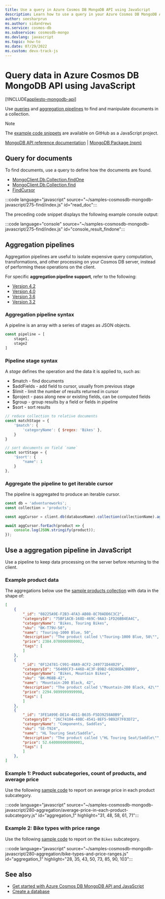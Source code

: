 ```yaml
---
title: Use a query in Azure Cosmos DB MongoDB API using JavaScript
description: Learn how to use a query in your Azure Cosmos DB MongoDB API database using the JavaScript SDK.
author: seesharprun
ms.author: sidandrews
ms.service: cosmos-db
ms.subservice: cosmosdb-mongo
ms.devlang: javascript
ms.topic: how-to
ms.date: 07/29/2022
ms.custom: devx-track-js
---
```


# Query data in Azure Cosmos DB MongoDB API using JavaScript

[!INCLUDE[appliesto-mongodb-api](../includes/appliesto-mongodb-api.md)]

Use [queries](#query-for-documents) and [aggregation pipelines](#aggregation-pipelines) to find and manipulate documents in a collection.

> [!NOTE]
> The [example code snippets](https://github.com/Azure-Samples/cosmos-db-mongodb-api-javascript-samples) are available on GitHub as a JavaScript project.

[MongoDB API reference documentation](https://docs.mongodb.com/drivers/node) | [MongoDB Package (npm)](https://www.npmjs.com/package/mongodb)


## Query for documents

To find documents, use a query to define how the documents are found. 

* [MongoClient.Db.Collection.findOne](https://mongodb.github.io/node-mongodb-native/4.7/classes/Collection.html#findOne)
* [MongoClient.Db.Collection.find](https://mongodb.github.io/node-mongodb-native/4.7/classes/Collection.html#find)
* [FindCursor](https://mongodb.github.io/node-mongodb-native/4.7/classes/FindCursor.html)

:::code language="javascript" source="~/samples-cosmosdb-mongodb-javascript/275-find/index.js" id="read_doc":::

The preceding code snippet displays the following example console output:

:::code language="console" source="~/samples-cosmosdb-mongodb-javascript/275-find/index.js" id="console_result_findone":::

## Aggregation pipelines

Aggregation pipelines are useful to isolate expensive query computation, transformations, and other processing on your Cosmos DB server, instead of performing these operations on the client. 

For specific **aggregation pipeline support**, refer to the following: 

* [Version 4.2](feature-support-42.md#aggregation-pipeline)
* [Version 4.0](feature-support-40.md#aggregation-pipeline)
* [Version 3.6](feature-support-36.md#aggregation-pipeline)
* [Version 3.2](feature-support-32.md#aggregation-pipeline)

### Aggregation pipeline syntax

A pipeline is an array with a series of stages as JSON objects. 

```javascript
const pipeline = [
    stage1,
    stage2
]
```

### Pipeline stage syntax

A _stage_ defines the operation and the data it is applied to, such as:

* $match - find documents
* $addFields - add field to cursor, usually from previous stage
* $limit - limit the number of results returned in cursor
* $project - pass along new or existing fields, can be computed fields
* $group - group results by a field or fields in pipeline
* $sort - sort results

```javascript
// reduce collection to relative documents
const matchStage = {
    '$match': {
        'categoryName': { $regex: 'Bikes' },
    }
}

// sort documents on field `name`
const sortStage = { 
    '$sort': { 
        "name": 1 
    } 
},
```

### Aggregate the pipeline to get iterable cursor

The pipeline is aggregated to produce an iterable cursor. 

```javascript
const db = 'adventureworks';
const collection = 'products';

const aggCursor = client.db(databaseName).collection(collectionName).aggregate(pipeline);

await aggCursor.forEach(product => {
    console.log(JSON.stringify(product));
});
```

## Use a aggregation pipeline in JavaScript

Use a pipeline to keep data processing on the server before returning to the client. 

### Example product data 

The aggregations below use the [sample products collection](https://github.com/Azure-Samples/cosmos-db-mongodb-api-javascript-samples/blob/main/252-insert-many/products.json) with data in the shape of:

```json
[
    {
        "_id": "08225A9E-F2B3-4FA3-AB08-8C70ADD6C3C2",
        "categoryId": "75BF1ACB-168D-469C-9AA3-1FD26BB4EA4C",
        "categoryName": "Bikes, Touring Bikes",
        "sku": "BK-T79U-50",
        "name": "Touring-1000 Blue, 50",
        "description": "The product called \"Touring-1000 Blue, 50\"",
        "price": 2384.0700000000002,
        "tags": [
        ]
    },
    {
        "_id": "0F124781-C991-48A9-ACF2-249771D44029",
        "categoryId": "56400CF3-446D-4C3F-B9B2-68286DA3BB99",
        "categoryName": "Bikes, Mountain Bikes",
        "sku": "BK-M68B-42",
        "name": "Mountain-200 Black, 42",
        "description": "The product called \"Mountain-200 Black, 42\"",
        "price": 2294.9899999999998,
        "tags": [
        ]
    },
    {
        "_id": "3FE1A99E-DE14-4D11-B635-F5D39258A0B9",
        "categoryId": "26C74104-40BC-4541-8EF5-9892F7F03D72",
        "categoryName": "Components, Saddles",
        "sku": "SE-T924",
        "name": "HL Touring Seat/Saddle",
        "description": "The product called \"HL Touring Seat/Saddle\"",
        "price": 52.640000000000001,
        "tags": [
        ]
    },
]
```

### Example 1: Product subcategories, count of products, and average price

Use the following [sample code](https://github.com/Azure-Samples/cosmos-db-mongodb-api-javascript-samples/blob/main/280-aggregation/average-price-in-each-product-subcategory.js) to report on average price in each product subcategory. 

:::code language="javascript" source="~/samples-cosmosdb-mongodb-javascript/280-aggregation/average-price-in-each-product-subcategory.js" id="aggregation_1" highlight="31, 48, 58, 61, 71":::


### Example 2: Bike types with price range

Use the following [sample code](https://github.com/Azure-Samples/cosmos-db-mongodb-api-javascript-samples/blob/main/280-aggregation/bike-types-and-price-ranges.js) to report on the `Bikes` subcategory. 

:::code language="javascript" source="~/samples-cosmosdb-mongodb-javascript/280-aggregation/bike-types-and-price-ranges.js" id="aggregation_1" highlight="28, 35, 43, 50, 73, 85, 90, 103":::



## See also

- [Get started with Azure Cosmos DB MongoDB API and JavaScript](how-to-javascript-get-started.md)
- [Create a database](how-to-javascript-manage-databases.md)
